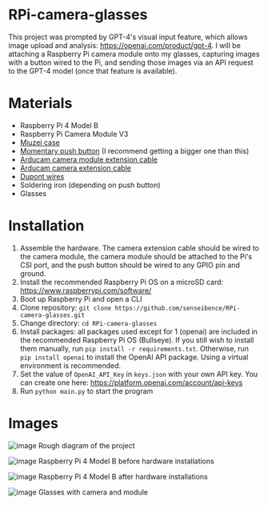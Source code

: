 # RPi-camera-glasses
This project was prompted by GPT-4's visual input feature, which allows image upload and analysis: https://openai.com/product/gpt-4. I will be attaching a Raspberry Pi camera module onto my glasses, capturing images with a button wired to the Pi, and sending those images via an API request to the GPT-4 model (once that feature is available).

# Materials
* Raspberry Pi 4 Model B
* Raspberry Pi Camera Module V3
* [Miuzei case](https://www.amazon.com/gp/product/B07VX2WDHM/ref=ppx_yo_dt_b_search_asin_title?ie=UTF8&psc=1)
* [Momentary push button](https://www.amazon.com/gp/product/B07WF76VHT/ref=ppx_yo_dt_b_search_asin_title?ie=UTF8&th=1) (I recommend getting a bigger one than this)
* [Arducam camera module extension cable](https://www.amazon.com/gp/product/B07SM6JTTM/ref=ppx_yo_dt_b_search_asin_title?ie=UTF8&psc=1)
* [Arducam camera extension cable](https://www.arducam.com/product/200mm-sensor-extension-cable-for-raspberry-pi-v2-v3-support-working-on-raspberry-pi-and-jetson-nano/)
* [Dupont wires](https://www.amazon.com/gp/product/B01EV70C78/ref=ppx_yo_dt_b_search_asin_title?ie=UTF8&th=1)
* Soldering iron (depending on push button)
* Glasses 

# Installation
1. Assemble the hardware. The camera extension cable should be wired to the camera module, the camera module should be attached to the Pi's CSI port, and the push button should be wired to any GPIO pin and ground.
2. Install the recommended Raspberry Pi OS on a microSD card: https://www.raspberrypi.com/software/
3. Boot up Raspberry Pi and open a CLI
4. Clone repository: ```git clone https://github.com/senseibence/RPi-camera-glasses.git```
5. Change directory: ```cd RPi-camera-glasses```
6. Install packages: all packages used except for 1 (openai) are included in the recommended Raspberry Pi OS (Bullseye). If you still wish to install them manually, run ```pip install -r requirements.txt```. Otherwise, run ```pip install openai``` to install the OpenAI API package. Using a virtual environment is recommended.
7. Set the value of ```OpenAI_API_Key``` in ```keys.json``` with your own API key. You can create one here: https://platform.openai.com/account/api-keys
8. Run ```python main.py``` to start the program

# Images
![image](https://cdn.discordapp.com/attachments/953870034227302470/1110371329825321102/IMG_1627.jpg)
Rough diagram of the project

![image](https://cdn.discordapp.com/attachments/953870034227302470/1110371318123208866/IMG_1615.jpg)
Raspberry Pi 4 Model B before hardware installations

![image](https://cdn.discordapp.com/attachments/953870034227302470/1110371329187774556/IMG_1625.jpg)
Raspberry Pi 4 Model B after hardware installations

![image](https://cdn.discordapp.com/attachments/953870034227302470/1110371333746995292/IMG_1626.jpg)
Glasses with camera and module